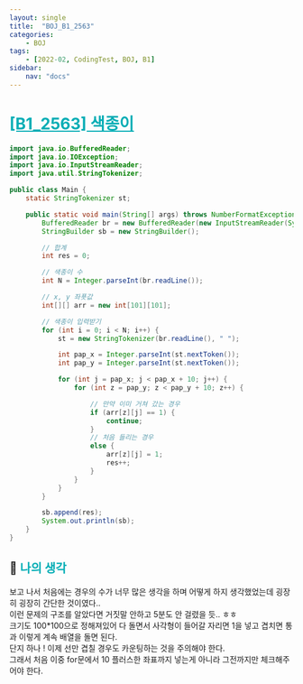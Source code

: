 ```yaml
---
layout: single
title:  "BOJ_B1_2563"
categories: 
    - BOJ
tags: 
    - [2022-02, CodingTest, BOJ, B1]
sidebar:
    nav: "docs"
---
```


# <b><a style="color:#00adb5" href="https://www.acmicpc.net/problem/2563" target=_blank>[B1_2563] 색종이</a></b>

```java
import java.io.BufferedReader;
import java.io.IOException;
import java.io.InputStreamReader;
import java.util.StringTokenizer;

public class Main {
	static StringTokenizer st;

	public static void main(String[] args) throws NumberFormatException, IOException {
		BufferedReader br = new BufferedReader(new InputStreamReader(System.in));
		StringBuilder sb = new StringBuilder();

		// 합계
		int res = 0;

		// 색종이 수
		int N = Integer.parseInt(br.readLine());

		// x, y 좌푯값
		int[][] arr = new int[101][101];

		// 색종이 입력받기
		for (int i = 0; i < N; i++) {
			st = new StringTokenizer(br.readLine(), " ");

			int pap_x = Integer.parseInt(st.nextToken());
			int pap_y = Integer.parseInt(st.nextToken());

			for (int j = pap_x; j < pap_x + 10; j++) {
				for (int z = pap_y; z < pap_y + 10; z++) {

					// 만약 이미 거쳐 갔는 경우
					if (arr[z][j] == 1) {
						continue;
					} 
					// 처음 들리는 경우
					else {
						arr[z][j] = 1;
						res++;
					}
				}
			}
		}

		sb.append(res);
		System.out.println(sb);
	}
}
```


## 🤔 <b><a style="color:#00adb5">나의 생각</a></b>
보고 나서 처음에는 경우의 수가 너무 많은 생각을 하며 어떻게 하지 생각했었는데 굉장히 굉장히 간단한 것이였다..<br>
이런 문제의 구조를 알았다면 거짓말 안하고 5분도 안 걸렸을 듯.. ㅎㅎ <br>
크기도 100*100으로 정해져있어 다 돌면서 사각형이 들어갈 자리면 1을 넣고 겹치면 통과 이렇게 계속 배열을 돌면 된다.<br>
단지 하나 ! 이제 선만 겹칠 경우도 카운팅하는 것을 주의해야 한다. <br>
그래서 처음 이중 for문에서 10 플러스한 좌표까지 넣는게 아니라 그전까지만 체크해주어야 한다.
